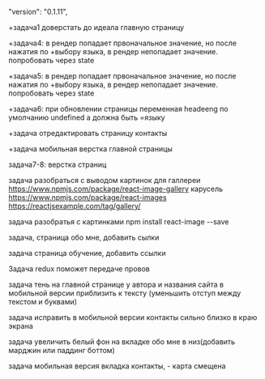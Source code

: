 "version": "0.1.11",

+задача1 доверстать до идеала главную страницу

+задача4: в рендер попадает првоначальное значение, но после нажатия по +выбору
языка, в рендер непопадает значение. попробовать через state

+задача5: в рендер попадает првоначальное значение, но после нажатия по +выбору
языка, в рендер непопадает значение. попробовать через state

+задача6: при обновлении страницы переменная headeeng по умолчанию undefined а
должна быть =языку

+задача отредактировать страницу контакты

+задача мобильная верстка главной страницы

задача7-8: верстка страниц

задача разобраться с выводом картинок для галлереи
https://www.npmjs.com/package/react-image-gallery карусель
https://www.npmjs.com/package/react-images
https://reactjsexample.com/tag/gallery/

задача разобратья с картинками npm install react-image --save

задача, страница обо мне, добавить сылки

задача страница обучение, добавить ссылки

Задача redux поможет передаче провов

задача тень на главной странице у автора и названия сайта в мобильной версии
приблизить к тексту (уменьшить отступ между текстом и буквами)

задача исправить в мобильной версии контакты сильно близко в краю экрана

задача увеличить белый фон на вкладке обо мне в низ(добавить марджин или паддинг
боттом)

задача мобильная версия вкладка контакты, - карта смещена

